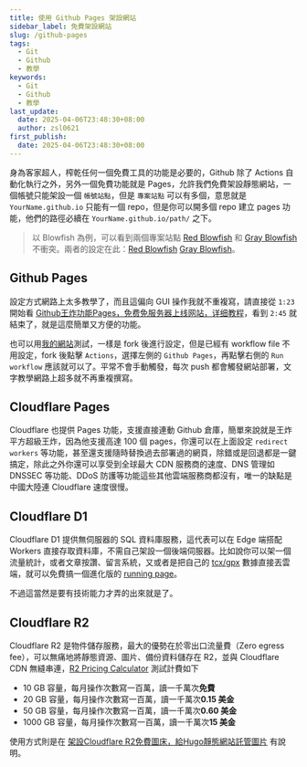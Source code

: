 ```yaml
---
title: 使用 Github Pages 架設網站
sidebar_label: 免費架設網站
slug: /github-pages
tags:
  - Git
  - Github
  - 教學
keywords:
  - Git
  - Github
  - 教學
last_update:
  date: 2025-04-06T23:48:30+08:00
  author: zsl0621
first_publish:
  date: 2025-04-06T23:48:30+08:00
---
```


身為客家超人，榨乾任何一個免費工具的功能是必要的，Github 除了 Actions 自動化執行之外，另外一個免費功能就是 Pages，允許我們免費架設靜態網站，一個帳號只能架設一個 `帳號站點`，但是 `專案站點` 可以有多個，意思就是 `YourName.github.io` 只能有一個 repo，但是你可以開多個 repo 建立 pages 功能，他們的路徑必續在 `YourName.github.io/path/` 之下。

> 以 Blowfish 為例，可以看到兩個專案站點 [Red Blowfish](https://nunocoracao.github.io/blowfish_artist/) 和 [Gray Blowfish](https://nunocoracao.github.io/blowfish_lite/) 不衝突。兩者的設定在此：[Red Blowfish](https://github.com/nunocoracao/blowfish_artist/blob/eef8f4cab0ed3bd7a07518570931f1c735f59b67/.github/workflows/pages.yml#L58) [Gray Blowfish](https://github.com/nunocoracao/blowfish_lite/blob/5a6ac3c331667d0a25aa1fbe6aba3aa18180dd6b/.github/workflows/pages.yml#L58)。

## Github Pages

設定方式網路上太多教學了，而且這偏向 GUI 操作我就不重複寫，請直接從 `1:23` 開始看 [Github王炸功能Pages，免费免服务器上线网站，详细教程](https://www.youtube.com/watch?v=YVj3JKMH9p8&t=83s)，看到 `2:45` 就結束了，就是這麼簡單又方便的功能。

也可以用[我的網站](https://github.com/ZhenShuo2021/ZhenShuo2021.github.io)測試，一樣是 fork 後進行設定，但是已經有 workflow file 不用設定，fork 後點擊 `Actions`，選擇左側的 `Github Pages`，再點擊右側的 `Run workflow` 應該就可以了。平常不會手動觸發，每次 push 都會觸發網站部署，文字教學網路上超多就不再重複撰寫。

## Cloudflare Pages

Cloudflare 也提供 Pages 功能，支援直接連動 Github 倉庫，簡單來說就是王炸平方超級王炸，因為他支援高達 100 個 pages，你還可以在上面設定 `redirect` `workers` 等功能，甚至還支援隨時替換過去部署過的網頁，除錯或是回退都是一鍵搞定，除此之外你還可以享受到全球最大 CDN 服務商的速度、DNS 管理如 DNSSEC 等功能、DDoS 防護等功能這些其他雲端服務商都沒有，唯一的缺點是中國大陸連 Cloudflare 速度很慢。

## Cloudflare D1

Cloudflare D1 提供無伺服器的 SQL 資料庫服務，這代表可以在 Edge 端搭配 Workers 直接存取資料庫，不需自己架設一個後端伺服器。比如說你可以架一個流量統計，或者文章按讚、留言系統，又或者是把自己的 [tcx/gpx](https://support.strava.com/hc/zh-tw/articles/216918437-%E5%8C%AF%E5%87%BA%E8%B3%87%E6%96%99%E8%88%87%E5%A4%A7%E9%87%8F%E5%8C%AF%E5%87%BA) 數據直接丟雲端，就可以免費搞一個進化版的 [running page](https://github.com/yihong0618/running_page)。

不過這當然是要有技術能力才弄的出來就是了。

## Cloudflare R2

Cloudflare R2 是物件儲存服務，最大的優勢在於零出口流量費（Zero egress fee），可以無痛地將靜態資源、圖片、備份資料儲存在 R2，並與 Cloudflare CDN 無縫串連，[R2 Pricing Calculator](https://r2-calculator.cloudflare.com/) 測試計費如下

- 10 GB 容量，每月操作次數寫一百萬，讀一千萬次**免費**
- 20 GB 容量，每月操作次數寫一百萬，讀一千萬次**0.15 美金**
- 50 GB 容量，每月操作次數寫一百萬，讀一千萬次**0.60 美金**
- 1000 GB 容量，每月操作次數寫一百萬，讀一千萬次**15 美金**

使用方式則是在 [架設Cloudflare R2免費圖床，給Hugo靜態網站託管圖片](https://ivonblog.com/posts/cloudflare-r2-image-hosting/) 有說明。
